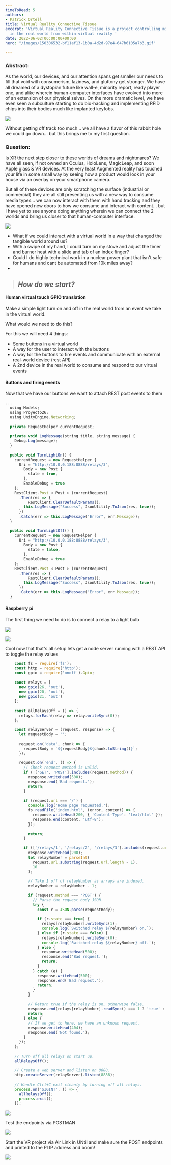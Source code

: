 ```yaml
---
timeToRead: 5
authors:
- Patrick Ortell
title: Virtual Reality Connective Tissue
excerpt: 'Virtual Reality Connective Tissue is a project controlling micro controllers
  in the real world from within virtual reality '
date: 2022-06-02T06:00:00+00:00
hero: "/images/150306532-bf11af13-1b0a-4d2d-97e4-647b6105a7b3.gif"

---
```

### Abstract:

As the world, our devices, and our attention spans get smaller our needs to fill that void with consumerism, laziness, and gluttony get stronger. We have all dreamed of a dystopian future like wall-e, minority report, ready player one, and alike wherein human-computer interfaces have evolved into more of an extension of our physical selves. On the more dramatic level, we have even seen a subculture starting to do bio-hacking and implementing RFID chips into their bodies much like implanted keyfobs. 

![](/images/yoal-desurmont-nschnjdtose-unsplash.jpg)

Without getting off track too much... we all have a flavor of this rabbit hole we could go down... but this brings me to my first question.

### Question:

Is XR the next step closer to these worlds of dreams and nightmares? We have all seen, if not owned an Oculus, HoloLens, MagicLeap, and soon Apple glass & VR devices. At the very least Augmented reality has touched your life in some small way by seeing how a product would look in your house via an overlay on your smartphone camera.

But all of these devices are only scratching the surface (industrial or commercial) they are all still presenting us with a new way to consume media types... we can now interact with them with hand tracking and they have opened new doors to how we consume and interact with content... but I have yet to see anyone doing anything wherein we can connect the 2 worlds and bring us closer to that human-computer interface.

![](/images/possessed-photography-ykw0jjp7rlu-unsplash.jpg)

* What if we could interact with a virtual world in a way that changed the tangible world around us? 
* With a swipe of my hand, I could turn on my stove and adjust the timer and burner heat with a slide and tab of an index finger? 
* Could I do highly technical work in a nuclear power plant that isn't safe for humans and cant be automated from 10k miles away?
* 

> ## _How do we start?_ 

#### Human virtual touch GPIO translation

Make a simple light turn on and off in the real world from an event we take in the virtual world.

What would we need to do this?

For this we will need 4 things:

* Some buttons in a virtual world
* A way for the user to interact with the buttons
* A way for the buttons to fire events and communicate with an external real-world device (rest API)
* A 2nd device in the real world to consume and respond to our virtual events

#### Buttons and firing events

Now that we have our buttons we want to attach REST post events to them

```js  
...
  using Models;
  using Proyecto26;
  using UnityEngine.Networking;
  
  private RequestHelper currentRequest;
  
  private void LogMessage(string title, string message) {
    Debug.Log(message);
  }
  
  public void TurnLightOn() {
    currentRequest = new RequestHelper {
      Uri = "http://10.0.0.188:8888/relays/3",
        Body = new Post {
          state = true,
        },
        EnableDebug = true
    };
    RestClient.Post < Post > (currentRequest)
      .Then(res => {
          RestClient.ClearDefaultParams();
        this.LogMessage("Success", JsonUtility.ToJson(res, true));
      })
      .Catch(err => this.LogMessage("Error", err.Message));
  }
  
  public void TurnLightOff() {
    currentRequest = new RequestHelper {
      Uri = "http://10.0.0.188:8888/relays/3",
        Body = new Post {
          state = false,
        },
        EnableDebug = true
    };
    RestClient.Post < Post > (currentRequest)
      .Then(res => {
          RestClient.ClearDefaultParams();
        this.LogMessage("Success", JsonUtility.ToJson(res, true));
      })
      .Catch(err => this.LogMessage("Error", err.Message));
  }
```

#### Raspberry pi

The first thing we need to do is to connect a relay to a light bulb

![](https://user-images.githubusercontent.com/444888/150848618-47cad787-bd35-4fe3-ac95-0a8eead031db.jpeg)

![](https://user-images.githubusercontent.com/444888/150307233-bdf7d046-8547-4195-9ed6-73dbd185a517.jpg)

Cool now that that's all setup lets get a node server running with a REST API to toggle the relay values

```js
    const fs = require('fs');
    const http = require('http');
    const gpio = require('onoff').Gpio;
    
    const relays = [
      new gpio(26, 'out'),
      new gpio(20, 'out'),
      new gpio(21, 'out')
    ];
    
    const allRelaysOff = () => {
      relays.forEach(relay => relay.writeSync(0));
    };
    
    const relayServer = (request, response) => {
      let requestBody = '';
    
      request.on('data', chunk => {
        requestBody = `${requestBody}${chunk.toString()}`;
      });
    
      request.on('end', () => {
        // Check request method is valid.
        if (!['GET', 'POST'].includes(request.method)) {
          response.writeHead(500);
          response.end('Bad request.');
          return;
        }
    
        if (request.url === '/') {
          console.log('Home page requested.');
          fs.readFile('index.html', (error, content) => {
            response.writeHead(200, { 'Content-Type': 'text/html' });
            response.end(content, 'utf-8');
          });
    
          return;
        }
    
        if (['/relays/1', '/relays/2', '/relays/3'].includes(request.url)) {
          response.writeHead(200);
          let relayNumber = parseInt(
            request.url.substring(request.url.length - 1),
            10
          );
    
          // Take 1 off of relayNumber as arrays are indexed.
          relayNumber = relayNumber - 1;
    
          if (request.method === 'POST') {
            // Parse the request body JSON.
            try {
              const r = JSON.parse(requestBody);
    
              if (r.state === true) {
                relays[relayNumber].writeSync(1);
                console.log(`Switched relay ${relayNumber} on.`);
              } else if (r.state === false) {
                relays[relayNumber].writeSync(0);
                console.log(`Switched relay ${relayNumber} off.`);
              } else {
                response.writeHead(500);
                response.end('Bad request.');
                return;
              }
            } catch (e) {
              response.writeHead(500);
              response.end('Bad request.');
              return;
            }
          }
    
          // Return true if the relay is on, otherwise false.
          response.end(relays[relayNumber].readSync() === 1 ? 'true' : 'false');
          return;
        } else {
          // If we get to here, we have an unknown request.
          response.writeHead(404);
          response.end('Not found.');
        }
      });
    };
    
    // Turn off all relays on start up.
    allRelaysOff();
    
    // Create a web server and listen on 8888.
    http.createServer(relayServer).listen(8888);
    
    // Handle Ctrl+C exit cleanly by turning off all relays.
    process.on('SIGINT', () => {
      allRelaysOff();
      process.exit();
    });
```

![](https://user-images.githubusercontent.com/444888/150306562-a3c2f98e-9790-49e3-8add-ea4a5c51793b.png)

Test the endpoints via POSTMAN

![](https://user-images.githubusercontent.com/444888/150306592-528281ac-6e14-4c7f-867c-88d9ba7be310.png)

Start the VR project via Air Link in UNtil and make sure the POST endpoints and printed to the PI IP address and boom!

![](/images/150306532-bf11af13-1b0a-4d2d-97e4-647b6105a7b3.gif)